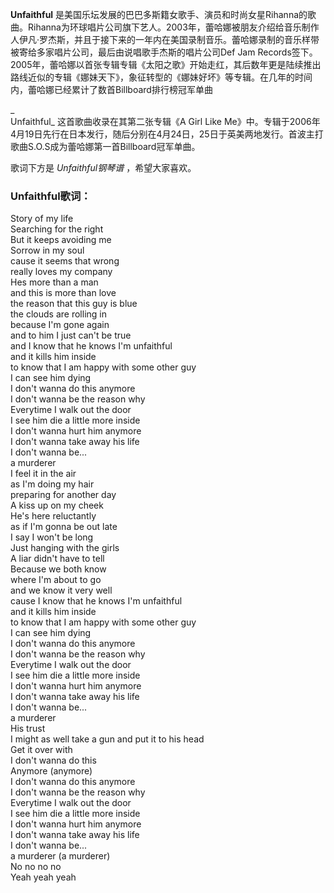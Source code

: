 

**Unfaithful**
是美国乐坛发展的巴巴多斯籍女歌手、演员和时尚女星Rihanna的歌曲。Rihanna为环球唱片公司旗下艺人。2003年，蕾哈娜被朋友介绍给音乐制作人伊凡·罗杰斯，并且于接下来的一年内在美国录制音乐。蕾哈娜录制的音乐样带被寄给多家唱片公司，最后由说唱歌手杰斯的唱片公司Def
Jam
Records签下。2005年，蕾哈娜以首张专辑专辑《太阳之歌》开始走红，其后数年更是陆续推出路线近似的专辑《娜妹天下》，象征转型的《娜妹好坏》等专辑。在几年的时间内，蕾哈娜已经累计了数首Billboard排行榜冠军单曲

_  
Unfaithful_ 这首歌曲收录在其第二张专辑《A Girl Like
Me》中。专辑于2006年4月19日先行在日本发行，随后分别在4月24日，25日于英美两地发行。首波主打歌曲S.O.S成为蕾哈娜第一首Billboard冠军单曲。

  
歌词下方是 _Unfaithful钢琴谱_ ，希望大家喜欢。

### Unfaithful歌词：

Story of my life  
Searching for the right  
But it keeps avoiding me  
Sorrow in my soul  
cause it seems that wrong  
really loves my company  
Hes more than a man  
and this is more than love  
the reason that this guy is blue  
the clouds are rolling in  
because I'm gone again  
and to him I just can't be true  
and I know that he knows I'm unfaithful  
and it kills him inside  
to know that I am happy with some other guy  
I can see him dying  
I don't wanna do this anymore  
I don't wanna be the reason why  
Everytime I walk out the door  
I see him die a little more inside  
I don't wanna hurt him anymore  
I don't wanna take away his life  
I don't wanna be...  
a murderer  
I feel it in the air  
as I'm doing my hair  
preparing for another day  
A kiss up on my cheek  
He's here reluctantly  
as if I'm gonna be out late  
I say I won't be long  
Just hanging with the girls  
A liar didn't have to tell  
Because we both know  
where I'm about to go  
and we know it very well  
cause I know that he knows I'm unfaithful  
and it kills him inside  
to know that I am happy with some other guy  
I can see him dying  
I don't wanna do this anymore  
I don't wanna be the reason why  
Everytime I walk out the door  
I see him die a little more inside  
I don't wanna hurt him anymore  
I don't wanna take away his life  
I don't wanna be...  
a murderer  
His trust  
I might as well take a gun and put it to his head  
Get it over with  
I don't wanna do this  
Anymore (anymore)  
I don't wanna do this anymore  
I don't wanna be the reason why  
Everytime I walk out the door  
I see him die a little more inside  
I don't wanna hurt him anymore  
I don't wanna take away his life  
I don't wanna be...  
a murderer (a murderer)  
No no no no  
Yeah yeah yeah

